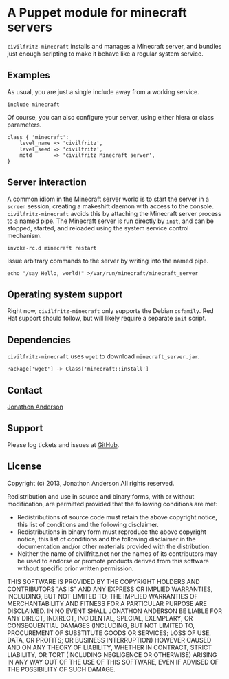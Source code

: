 # A Puppet module for minecraft servers

`civilfritz-minecraft` installs and manages a Minecraft server, and
bundles just enough scripting to make it behave like a regular system
service.

## Examples

As usual, you are just a single include away from a working service.

    include minecraft

Of course, you can also configure your server, using either hiera or
class parameters.

    class { 'minecraft':
        level_name => 'civilfritz',
        level_seed => 'civilfritz',
        motd       => 'civilfritz Minecraft server',
    }

## Server interaction

A common idiom in the Minecraft server world is to start the server in
a `screen` session, creating a makeshift daemon with access to the
console.  `civilfritz-minecraft` avoids this by attaching the
Minecraft server process to a named pipe.  The Minecraft server is run
directly by `init`, and can be stopped, started, and reloaded using
the system service control mechanism.

    invoke-rc.d minecraft restart

Issue arbitrary commands to the server by writing into the named pipe.

    echo "/say Hello, world!" >/var/run/minecraft/minecraft_server

## Operating system support

Right now, `civilfritz-minecraft` only supports the Debian `osfamily`.
Red Hat support should follow, but will likely require a separate
`init` script.

## Dependencies

`civilfritz-minecraft` uses `wget` to download `minecraft_server.jar`.

    Package['wget'] -> Class['minecraft::install']

## Contact

[Jonathon Anderson](janderson@civilfritz.net)

## Support

Please log tickets and issues at
[GitHub](https://github.com/anderbubble/civilfritz-minecraft).


## License

Copyright (c) 2013, Jonathon Anderson
All rights reserved.

Redistribution and use in source and binary forms, with or without
modification, are permitted provided that the following conditions are met:

- Redistributions of source code must retain the above copyright
  notice, this list of conditions and the following disclaimer.
- Redistributions in binary form must reproduce the above copyright
  notice, this list of conditions and the following disclaimer in the
  documentation and/or other materials provided with the distribution.
- Neither the name of civilfritz.net nor the
  names of its contributors may be used to endorse or promote products
  derived from this software without specific prior written permission.

THIS SOFTWARE IS PROVIDED BY THE COPYRIGHT HOLDERS AND CONTRIBUTORS
"AS IS" AND ANY EXPRESS OR IMPLIED WARRANTIES, INCLUDING, BUT NOT
LIMITED TO, THE IMPLIED WARRANTIES OF MERCHANTABILITY AND FITNESS FOR
A PARTICULAR PURPOSE ARE DISCLAIMED. IN NO EVENT SHALL JONATHON
ANDERSON BE LIABLE FOR ANY DIRECT, INDIRECT, INCIDENTAL, SPECIAL,
EXEMPLARY, OR CONSEQUENTIAL DAMAGES (INCLUDING, BUT NOT LIMITED TO,
PROCUREMENT OF SUBSTITUTE GOODS OR SERVICES; LOSS OF USE, DATA, OR
PROFITS; OR BUSINESS INTERRUPTION) HOWEVER CAUSED AND ON ANY THEORY OF
LIABILITY, WHETHER IN CONTRACT, STRICT LIABILITY, OR TORT (INCLUDING
NEGLIGENCE OR OTHERWISE) ARISING IN ANY WAY OUT OF THE USE OF THIS
SOFTWARE, EVEN IF ADVISED OF THE POSSIBILITY OF SUCH DAMAGE.
